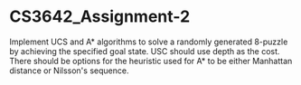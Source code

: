 # CS3642_Assignment-2
Implement UCS and A* algorithms to solve a randomly generated 8-puzzle by achieving the specified goal state. USC should use depth as the cost. There should be options for the heuristic used for A* to be either Manhattan distance or Nilsson's sequence. 
